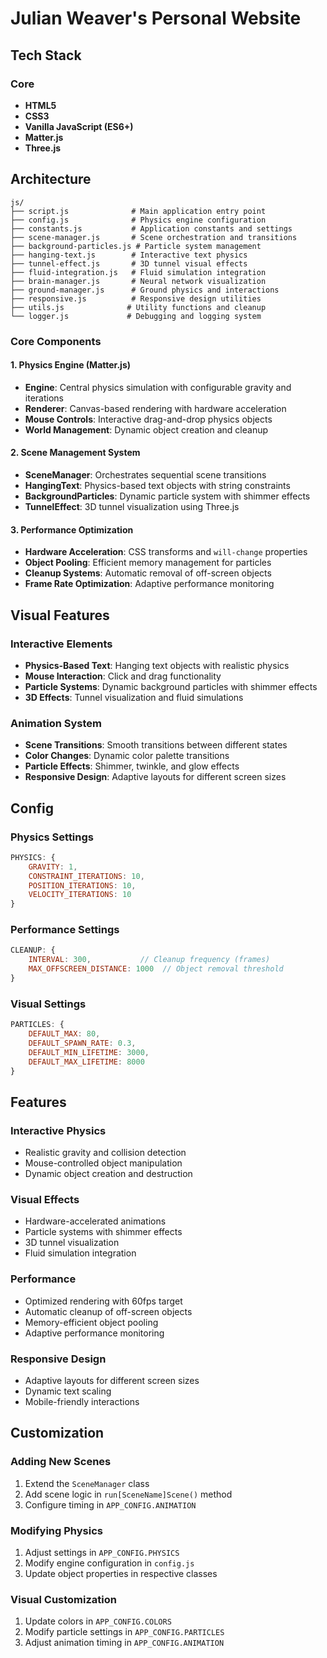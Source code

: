 # Julian Weaver's Personal Website

## Tech Stack

### Core

- **HTML5**
- **CSS3**
- **Vanilla JavaScript (ES6+)**
- **Matter.js**
- **Three.js**

## Architecture

```text
js/
├── script.js              # Main application entry point
├── config.js              # Physics engine configuration
├── constants.js           # Application constants and settings
├── scene-manager.js       # Scene orchestration and transitions
├── background-particles.js # Particle system management
├── hanging-text.js        # Interactive text physics
├── tunnel-effect.js       # 3D tunnel visual effects
├── fluid-integration.js   # Fluid simulation integration
├── brain-manager.js       # Neural network visualization
├── ground-manager.js      # Ground physics and interactions
├── responsive.js          # Responsive design utilities
├── utils.js              # Utility functions and cleanup
└── logger.js             # Debugging and logging system
```

### Core Components

#### 1. Physics Engine (Matter.js)

- **Engine**: Central physics simulation with configurable gravity and iterations
- **Renderer**: Canvas-based rendering with hardware acceleration
- **Mouse Controls**: Interactive drag-and-drop physics objects
- **World Management**: Dynamic object creation and cleanup

#### 2. Scene Management System

- **SceneManager**: Orchestrates sequential scene transitions
- **HangingText**: Physics-based text objects with string constraints
- **BackgroundParticles**: Dynamic particle system with shimmer effects
- **TunnelEffect**: 3D tunnel visualization using Three.js

#### 3. Performance Optimization

- **Hardware Acceleration**: CSS transforms and `will-change` properties
- **Object Pooling**: Efficient memory management for particles
- **Cleanup Systems**: Automatic removal of off-screen objects
- **Frame Rate Optimization**: Adaptive performance monitoring

## Visual Features

### Interactive Elements

- **Physics-Based Text**: Hanging text objects with realistic physics
- **Mouse Interaction**: Click and drag functionality
- **Particle Systems**: Dynamic background particles with shimmer effects
- **3D Effects**: Tunnel visualization and fluid simulations

### Animation System

- **Scene Transitions**: Smooth transitions between different states
- **Color Changes**: Dynamic color palette transitions
- **Particle Effects**: Shimmer, twinkle, and glow effects
- **Responsive Design**: Adaptive layouts for different screen sizes

## Config

### Physics Settings

```javascript
PHYSICS: {
    GRAVITY: 1,
    CONSTRAINT_ITERATIONS: 10,
    POSITION_ITERATIONS: 10,
    VELOCITY_ITERATIONS: 10
}
```

### Performance Settings

```javascript
CLEANUP: {
    INTERVAL: 300,           // Cleanup frequency (frames)
    MAX_OFFSCREEN_DISTANCE: 1000  // Object removal threshold
}
```

### Visual Settings

```javascript
PARTICLES: {
    DEFAULT_MAX: 80,
    DEFAULT_SPAWN_RATE: 0.3,
    DEFAULT_MIN_LIFETIME: 3000,
    DEFAULT_MAX_LIFETIME: 8000
}
```

## Features

### Interactive Physics

- Realistic gravity and collision detection
- Mouse-controlled object manipulation
- Dynamic object creation and destruction

### Visual Effects

- Hardware-accelerated animations
- Particle systems with shimmer effects
- 3D tunnel visualization
- Fluid simulation integration

### Performance

- Optimized rendering with 60fps target
- Automatic cleanup of off-screen objects
- Memory-efficient object pooling
- Adaptive performance monitoring

### Responsive Design

- Adaptive layouts for different screen sizes
- Dynamic text scaling
- Mobile-friendly interactions

## Customization

### Adding New Scenes

1. Extend the `SceneManager` class
2. Add scene logic in `run[SceneName]Scene()` method
3. Configure timing in `APP_CONFIG.ANIMATION`

### Modifying Physics

1. Adjust settings in `APP_CONFIG.PHYSICS`
2. Modify engine configuration in `config.js`
3. Update object properties in respective classes

### Visual Customization

1. Update colors in `APP_CONFIG.COLORS`
2. Modify particle settings in `APP_CONFIG.PARTICLES`
3. Adjust animation timing in `APP_CONFIG.ANIMATION`
